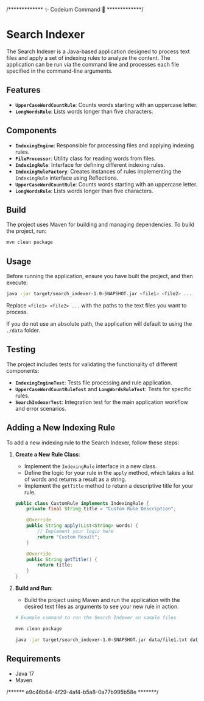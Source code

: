 /*************  ✨ Codeium Command 🌟  *************/
# Search Indexer

The Search Indexer is a Java-based application designed to process text files and apply a set of indexing rules to analyze the content. The application can be run via the command line and processes each file specified in the command-line arguments.

## Features

- **`UpperCaseWordCountRule`**: Counts words starting with an uppercase letter.
- **`LongWordsRule`**: Lists words longer than five characters.

## Components

- **`IndexingEngine`**: Responsible for processing files and applying indexing rules.
- **`FileProcessor`**: Utility class for reading words from files.
- **`IndexingRule`**: Interface for defining different indexing rules.
- **`IndexingRuleFactory`**: Creates instances of rules implementing the `IndexingRule` interface using Reflections.
- **`UpperCaseWordCountRule`**: Counts words starting with an uppercase letter.
- **`LongWordsRule`**: Lists words longer than five characters.

## Build

The project uses Maven for building and managing dependencies. To build the project, run:

```bash
mvn clean package
```

## Usage

Before running the application, ensure you have built the project, and then execute:

```bash
java -jar target/search_indexer-1.0-SNAPSHOT.jar <file1> <file2> ...
```

Replace `<file1> <file2> ...` with the paths to the text files you want to process.

If you do not use an absolute path, the application will default to using the `./data` folder.

## Testing

The project includes tests for validating the functionality of different components:

- **`IndexingEngineTest`**: Tests file processing and rule application.
- **`UpperCaseWordCountRuleTest`** and **`LongWordsRuleTest`**: Tests for specific rules.
- **`SearchIndexerTest`**: Integration test for the main application workflow and error scenarios.

## Adding a New Indexing Rule

To add a new indexing rule to the Search Indexer, follow these steps:

1. **Create a New Rule Class**:
   - Implement the `IndexingRule` interface in a new class.
   - Define the logic for your rule in the `apply` method, which takes a list of words and returns a result as a string.
   - Implement the `getTitle` method to return a descriptive title for your rule.

   ```java
   public class CustomRule implements IndexingRule {
       private final String title = "Custom Rule Description";

       @Override
       public String apply(List<String> words) {
           // Implement your logic here
           return "Custom Result";
       }

       @Override
       public String getTitle() {
           return title;
       }
   }
   ```

2. **Build and Run**:
   - Build the project using Maven and run the application with the desired text files as arguments to see your new rule in action.

    ```bash
    # Example command to run the Search Indexer on sample files
    
    mvn clean package

    java -jar target/search_indexer-1.0-SNAPSHOT.jar data/file1.txt data/file2.html
    ```

## Requirements

- Java 17
- Maven


/******  e9c46b64-4f29-4af4-b5a8-0a77b995b58e  *******/